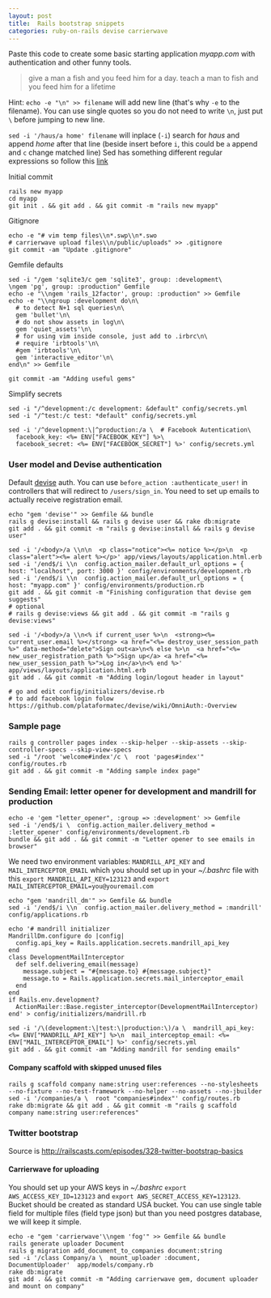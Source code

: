 ```yaml
---
layout: post
title:  Rails bootstrap snippets
categories: ruby-on-rails devise carrierwave
---
```


Paste this code to create some basic starting application *myapp.com* with 
authentication and other funny tools.

> give a man a fish and you feed him for a day. teach a man to fish and you feed
him for a lifetime

Hint: `echo -e "\n" >> filename` will add new line (that's why `-e` to the
filename). You can use single quotes so you do not need to write `\n`, just
put `\` before jumping to new line.

`sed -i '/haus/a home' filename` will inplace (`-i`) search for *haus* and 
append *home* after that line (beside insert before `i`, this could be `a`
append and `c` change matched line)
Sed has something different regular expressions so follow this [link](http://www.gnu.org/software/sed/manual/html_node/Regular-Expressions.html)


Initial commit

~~~
rails new myapp
cd myapp
git init . && git add . && git commit -m "rails new myapp"
~~~

Gitignore 

~~~
echo -e "# vim temp files\\n*.swp\\n*.swo
# carrierwave upload files\\n/public/uploads" >> .gitignore
git commit -am "Update .gitignore"
~~~

Gemfile defaults

~~~
sed -i "/gem 'sqlite3/c gem 'sqlite3', group: :development\
\ngem 'pg', group: :production" Gemfile
echo -e "\\ngem 'rails_12factor', group: :production" >> Gemfile
echo -e "\\ngroup :development do\n\
  # to detect N+1 sql queries\n\
  gem 'bullet'\n\
  # do not show assets in log\n\
  gem 'quiet_assets'\n\
  # for using vim inside console, just add to .irbrc\n\
  # require 'irbtools'\n\
  #gem 'irbtools'\n\
  gem 'interactive_editor'\n\
end\n" >> Gemfile

git commit -am "Adding useful gems"
~~~

Simplify secrets

~~~
sed -i "/^development:/c development: &default" config/secrets.yml
sed -i "/^test:/c test: *default" config/secrets.yml

sed -i '/^development:\|^production:/a \  # Facebook Autentication\
  facebook_key: <%= ENV["FACEBOOK_KEY"] %>\
  facebook_secret: <%= ENV["FACEBOOK_SECRET"] %>' config/secrets.yml
~~~

### User model and Devise authentication

Default [devise](https://github.com/plataformatec/devise) auth. You can use `before_action :authenticate_user!` in controllers that will redirect to `/users/sign_in`. You need to set up emails to actually receive registration email.

~~~
echo "gem 'devise'" >> Gemfile && bundle
rails g devise:install && rails g devise user && rake db:migrate
git add . && git commit -m "rails g devise:install && rails g devise user"

sed -i '/<body>/a \\n\n  <p class="notice"><%= notice %></p>\n  <p class="alert"><%= alert %></p>' app/views/layouts/application.html.erb 
sed -i '/end$/i \\n  config.action_mailer.default_url_options = { host: "localhost", port: 3000 }' config/environments/development.rb 
sed -i '/end$/i \\n  config.action_mailer.default_url_options = { host: "myapp.com" }' config/environments/production.rb 
git add . && git commit -m "Finishing configuration that devise gem suggests"
# optional
# rails g devise:views && git add . && git commit -m "rails g devise:views"

sed -i '/<body>/a \\n<% if current_user %>\n  <strong><%= current_user.email %></strong> <a href="<%= destroy_user_session_path %>" data-method="delete">Sign out<a>\n<% else %>\n  <a href="<%= new_user_registration_path %>">Sign up</a> <a href="<%= new_user_session_path %>">Log in</a>\n<% end %>'  app/views/layouts/application.html.erb 
git add . && git commit -m "Adding login/logout header in layout"

# go and edit config/initializers/devise.rb
# to add facebook login folow https://github.com/plataformatec/devise/wiki/OmniAuth:-Overview
~~~

### Sample page

~~~
rails g controller pages index --skip-helper --skip-assets --skip-controller-specs --skip-view-specs
sed -i "/root 'welcome#index'/c \  root 'pages#index'" config/routes.rb
git add . && git commit -m "Adding sample index page"
~~~

### Sending Email: letter opener for development and mandrill for production

~~~
echo -e 'gem "letter_opener", :group => :development' >> Gemfile
sed -i '/end$/i \  config.action_mailer.delivery_method = :letter_opener' config/environments/development.rb 
bundle && git add . && git commit -m "Letter opener to see emails in browser"
~~~

We need two environment variables: `MANDRILL_API_KEY` and `MAIL_INTERCEPTOR_EMAIL` which you should set up in your *~/.bashrc* file with this `export MANDRILL_API_KEY=123123` and `export MAIL_INTERCEPTOR_EMAIL=you@youremail.com`

~~~
echo "gem 'mandrill_dm'" >> Gemfile && bundle
sed -i '/end$/i \\n  config.action_mailer.delivery_method = :mandrill' config/applications.rb

echo '# mandrill initializer
MandrillDm.configure do |config|
  config.api_key = Rails.application.secrets.mandrill_api_key
end
class DevelopmentMailInterceptor
  def self.delivering_email(message)
    message.subject = "#{message.to} #{message.subject}"
    message.to = Rails.application.secrets.mail_interceptor_email
  end
end
if Rails.env.development?
  ActionMailer::Base.register_interceptor(DevelopmentMailInterceptor)
end' > config/initializers/mandrill.rb

sed -i '/\(development:\|test:\|production:\)/a \  mandrill_api_key: <%= ENV["MANDRILL_API_KEY"] %>\n  mail_interceptop_email: <%= ENV["MAIL_INTERCEPTOR_EMAIL"] %>' config/secrets.yml
git add . && git commit -am "Adding mandrill for sending emails"
~~~

#### Company scaffold with skipped unused files
~~~
rails g scaffold company name:string user:references --no-stylesheets --no-fixture --no-test-framework --no-helper --no-assets --no-jbuilder
sed -i '/companies/a \  root "companies#index"' config/routes.rb
rake db:migrate && git add . && git commit -m "rails g scaffold company name:string user:references"
~~~

### Twitter bootstrap

Source is http://railscasts.com/episodes/328-twitter-bootstrap-basics

#### Carrierwave for uploading

You should set up your AWS keys in *~/.bashrc* `export AWS_ACCESS_KEY_ID=123123` and `export AWS_SECRET_ACCESS_KEY=123123`. Bucket should be created as standard USA bucket. You can use single table field for multiple files (field type json) but than you need postgres database, we will keep it simple.

~~~
echo -e "gem 'carrierwave'\\ngem 'fog'" >> Gemfile && bundle
rails generate uploader Document
rails g migration add_document_to_companies document:string
sed -i '/class Company/a \  mount_uploader :document, DocumentUploader'  app/models/company.rb
rake db:migrate
git add . && git commit -m "Adding carrierwave gem, document uploader and mount on company"


~~~

